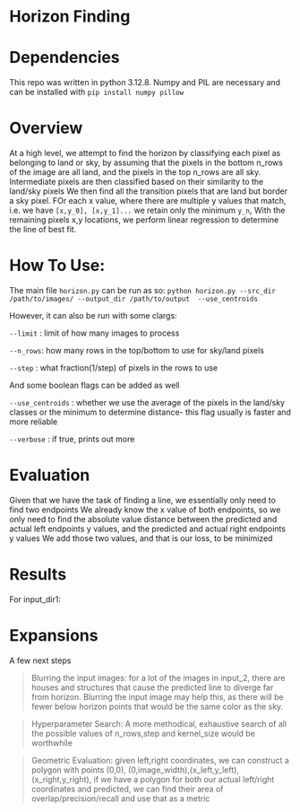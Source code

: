 # Horizon Finding

# Dependencies
This repo was written in python 3.12.8. 
Numpy and PIL are necessary and can be installed with
`pip install numpy pillow`

# Overview
At a high level, we attempt to find the horizon by classifying each pixel as belonging to land or sky,
by assuming that the pixels in the bottom n_rows of the image are all land, and the pixels in the top n_rows are all sky.
Intermediate pixels are then classified based on their similarity to the land/sky pixels
We then find all the transition pixels that are land but border a sky pixel. FOr each x value, where there 
are multiple y values that match, i.e. we have `[x,y_0], [x,y_1]...` we retain only the minimum `y_n`,
 With the remaining pixels x,y locations, we perform linear regression to determine the line of best fit.

# How To Use:
The main file `horizon.py` can be run as so:
`python horizon.py --src_dir /path/to/images/ --output_dir /path/to/output  --use_centroids`

However, it can also be run with some clargs: 

`--limit` : limit of how many images to process

`--n_rows`: how many rows in the top/bottom to use for sky/land pixels

`--step` : what fraction(1/step) of pixels in the rows to use

And some boolean flags can be added as well

`--use_centroids` : whether we use the average of the pixels in the land/sky classes or the minimum to determine distance- this flag usually is faster and more reliable

`--verbose` : if true, prints out more

# Evaluation
Given that we have the task of finding a line, we essentially only need to find two endpoints
We already know the x value of both endpoints, so we only need to find the absolute value distance between 
the predicted and actual left endpoints y values, and the predicted and actual right endpoints y values
We add those two values, and that is our loss, to be minimized

# Results
For input_dir1:



# Expansions
A few next steps
> Blurring the input images: for a lot of the images in input_2, there are houses and structures that cause the predicted line to diverge far from horizon. Blurring the input image may help this, as there will be fewer below horizon points that would be the same color as the sky.

> Hyperparameter Search: A more methodical, exhaustive search of all the possible values of n_rows,step and kernel_size would be worthwhile

> Geometric Evaluation: given left,right coordinates, we can construct a polygon with points (0,0), (0,image_width),(x_left,y_left), (x_right,y_right), if we have a polygon for both our actual left/right coordinates and predicted, we can find their area of overlap/precision/recall and use that as a metric